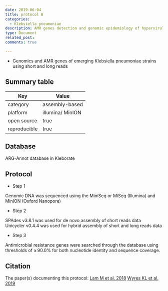 ```yaml
---
date: 2019-06-04
title: protocol B
categories:
  - Klebsiella pneumoniae
description: AMR genes detection and genomic epidemiology of hypervirulent Klebsiella pneumoniae
type: Document
related_post:
comments: true

---
```



* Genomics and AMR genes of emerging Klebsiella pneumoniae strains using short and long reads



## Summary table

|Key|Value|
|----|----|
|category|assembly-based|
|platform|illumina/ MinION|
|open source|true|
|reproducible|true|


## Database

ARG-Annot database in Kleborate


## Protocol


* Step 1

Genomic DNA was sequenced using the MiniSeq or MiSeq (Illumina) and MinION (Oxford Nanopore) 

* Step 2

SPAdes v3.8.1 was used for de novo assembly of short reads data  
Unicycler v0.4.4 was used for hybrid assembly of short and long reads data

* Step 3 

Antimicrobial resistance genes were searched through the database using thresholds of ≥ 90.0% for both nucleotide identity and sequence coverage.

## Citation

The paper(s) documenting this protocol: 
[Lam M et al. 2018](https://www.ncbi.nlm.nih.gov/pmc/articles/PMC6045662/)
[Wyres KL et al. 2019](https://www.ncbi.nlm.nih.gov/pmc/articles/PMC6376852/)

